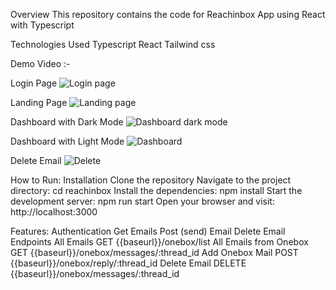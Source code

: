 Overview
This repository contains the code for Reachinbox  App using React with Typescript 

Technologies Used 
Typescript
React
Tailwind css

Demo Video :-


Login Page
![Login page](https://github.com/user-attachments/assets/c0353dbc-1145-4184-8e18-4bfea69b9c33)

Landing Page
![Landing page](https://github.com/user-attachments/assets/3bd2ea89-e8dc-4e0d-b5b7-730beee65939)

Dashboard with Dark Mode
![Dashboard dark mode](https://github.com/user-attachments/assets/d92ac2b9-a78b-4b72-869e-876465776414)

Dashboard with Light Mode
![Dashboard](https://github.com/user-attachments/assets/2a12d89b-742e-4d45-94d0-1b69b996a734)

Delete Email
![Delete](https://github.com/user-attachments/assets/af0e4c10-cb64-4ee6-a6fc-c3f6b19ee82f)

How to Run:
Installation
Clone the repository
Navigate to the project directory: cd reachinbox
Install the dependencies: npm install
Start the development server: npm run start
Open your browser and visit: http://localhost:3000

Features:
Authentication
Get Emails
Post (send) Email
Delete Email
Endpoints
All Emails
GET {{baseurl}}/onebox/list 
All Emails from Onebox
GET {{baseurl}}/onebox/messages/:thread_id 
Add Onebox Mail
POST {{baseurl}}/onebox/reply/:thread_id 
Delete Email
DELETE {{baseurl}}/onebox/messages/:thread_id 




